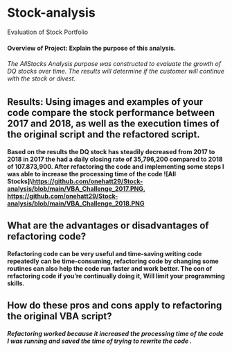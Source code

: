 # Stock-analysis
Evaluation of Stock Portfolio 
#### Overview of Project: Explain the purpose of this analysis.
###### The AllStocks Analysis purpose was constructed to evaluate the growth of DQ stocks over time. The results will determine if the customer will continue with the stock or divest.


## Results: Using images and examples of your code compare the stock performance between 2017 and 2018, as well as the execution times of the original script and the refactored script.


#### Based on the results the DQ stock has steadily decreased from 2017 to 2018 in 2017 the had a daily closing rate of 35,796,200 compared to 2018 of 107.873,900. After refactoring the code and implementing some steps I was able to increase the processing time of the code ![All Stocks]\https://github.com/onehatt29/Stock-analysis/blob/main/VBA_Challenge_2017.PNG, https://github.com/onehatt29/Stock-analysis/blob/main/VBA_Challenge_2018.PNG


## What are the advantages or disadvantages of refactoring code?
#### Refactoring code can be very useful and time-saving writing code repeatedly can be time-consuming, refactoring code by changing some routines can also help the code run faster and work better. The con of refactoring code if you’re continually doing it, Will limit your programming skills.


## How do these pros and cons apply to refactoring the original VBA script?
##### Refactoring worked because it increased the processing time of the code I was running and saved the time of trying to rewrite the code  .

